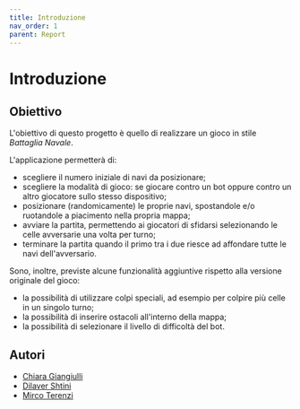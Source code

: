 ```yaml
---
title: Introduzione
nav_order: 1
parent: Report
---
```


# Introduzione

## Obiettivo
L'obiettivo di questo progetto è quello di realizzare un gioco in stile _Battaglia Navale_. 

L'applicazione permetterà di:
- scegliere il numero iniziale di navi da posizionare;
- scegliere la modalità di gioco: se giocare contro un bot oppure contro un altro giocatore sullo stesso dispositivo;
- posizionare (randomicamente) le proprie navi, spostandole e/o ruotandole a piacimento nella propria mappa;
- avviare la partita, permettendo ai giocatori di sfidarsi selezionando le celle avversarie una volta per turno;
- terminare la partita quando il primo tra i due riesce ad affondare tutte le navi dell'avversario.

Sono, inoltre, previste alcune funzionalità aggiuntive rispetto alla versione originale del gioco:
- la possibilità di utilizzare colpi speciali, ad esempio per colpire più celle in un singolo turno;
- la possibilità di inserire ostacoli all'interno della mappa;
- la possibilità di selezionare il livello di difficoltà del bot.


## Autori

- [Chiara Giangiulli](https://github.com/ChiaraGiangiulli)
- [Dilaver Shtini](https://github.com/DilaverShtini)
- [Mirco Terenzi](https://github.com/mircoterenzi)

